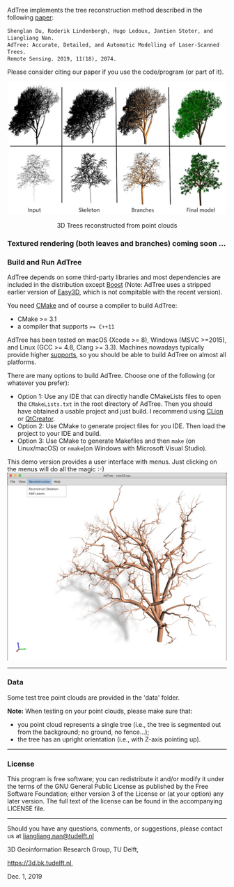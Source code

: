 AdTree implements the tree reconstruction method described in the following [paper](https://3d.bk.tudelft.nl/liangliang/publications/2019/adtree/AdTree_RS-2019.pdf):
```
Shenglan Du, Roderik Lindenbergh, Hugo Ledoux, Jantien Stoter, and Liangliang Nan.
AdTree: Accurate, Detailed, and Automatic Modelling of Laser-Scanned Trees.
Remote Sensing. 2019, 11(18), 2074.
```
Please consider citing our paper if you use the code/program (or part of it).

<img src="./resource/images/AdTree.jpg" width="800"/>
<p align="center">3D Trees reconstructed from point clouds</p>

### Textured rendering (both leaves and branches) coming soon ...

### Build and Run AdTree
AdTree depends on some third-party libraries and most dependencies are included in the distribution except 
[Boost](https://www.boost.org/) (Note: AdTree uses a stripped earlier version of [Easy3D](https://github.com/LiangliangNan/Easy3D), which is not compitable with the recent version).

You need [CMake](https://cmake.org/download/) and of course a compiler to build AdTree:

- CMake >= 3.1
- a compiler that supports `>= C++11`

AdTree has been tested on macOS (Xcode >= 8), Windows (MSVC >=2015), and Linux (GCC >= 4.8, Clang >= 3.3). Machines nowadays typically provide higher [supports](https://en.cppreference.com/w/cpp/compiler_support), so you should be able to build AdTree on almost all platforms.

There are many options to build AdTree. Choose one of the following (or whatever you prefer):

- Option 1: Use any IDE that can directly handle CMakeLists files to open the `CMakeLists.txt` in the root directory of AdTree. Then you should have obtained a usable project and just build. I recommend using [CLion](https://www.jetbrains.com/clion/) or [QtCreator](https://www.qt.io/product).
- Option 2: Use CMake to generate project files for you IDE. Then load the project to your IDE and build.
- Option 3: Use CMake to generate Makefiles and then `make` (on Linux/macOS) or `nmake`(on Windows with Microsoft Visual Studio).

This demo version provides a user interface with menus. Just clicking on the menus will do all the magic :-)
<img src="./resource/images/ui.jpg" width="600"/>

---

### Data
Some test tree point clouds are provided in the 'data' folder.

**Note:** When testing on your point clouds, please make sure that:
 - you point cloud represents a single tree (i.e., the tree is segmented out from the background; no ground, no fence...);
 - the tree has an upright orientation (i.e., with Z-axis pointing up).

---

### License
This program is free software; you can redistribute it and/or modify it under the terms of the GNU General Public License as published by the Free Software Foundation; either version 3 of the License or (at your option) any later version. The full text of the license can be found in the accompanying LICENSE file.

---

Should you have any questions, comments, or suggestions, please contact us at liangliang.nan@tudelft.nl

3D Geoinformation Research Group, TU Delft,

https://3d.bk.tudelft.nl,

Dec. 1, 2019
